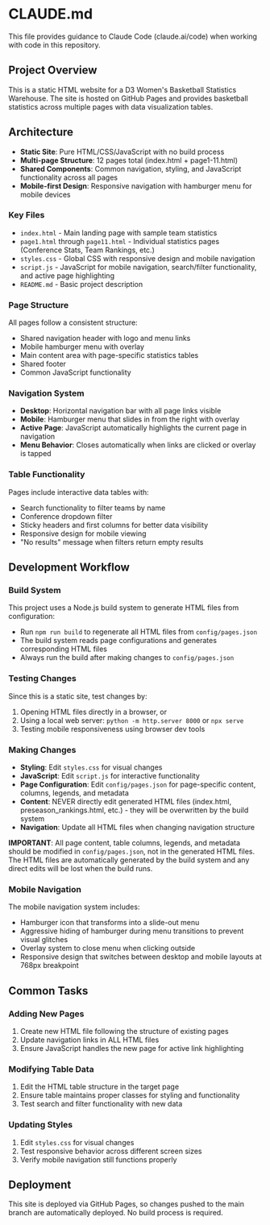 # CLAUDE.md

This file provides guidance to Claude Code (claude.ai/code) when working with code in this repository.

## Project Overview

This is a static HTML website for a D3 Women's Basketball Statistics Warehouse. The site is hosted on GitHub Pages and provides basketball statistics across multiple pages with data visualization tables.

## Architecture

- **Static Site**: Pure HTML/CSS/JavaScript with no build process
- **Multi-page Structure**: 12 pages total (index.html + page1-11.html)
- **Shared Components**: Common navigation, styling, and JavaScript functionality across all pages
- **Mobile-first Design**: Responsive navigation with hamburger menu for mobile devices

### Key Files

- `index.html` - Main landing page with sample team statistics
- `page1.html` through `page11.html` - Individual statistics pages (Conference Stats, Team Rankings, etc.)
- `styles.css` - Global CSS with responsive design and mobile navigation
- `script.js` - JavaScript for mobile navigation, search/filter functionality, and active page highlighting
- `README.md` - Basic project description

### Page Structure

All pages follow a consistent structure:

- Shared navigation header with logo and menu links
- Mobile hamburger menu with overlay
- Main content area with page-specific statistics tables
- Shared footer
- Common JavaScript functionality

### Navigation System

- **Desktop**: Horizontal navigation bar with all page links visible
- **Mobile**: Hamburger menu that slides in from the right with overlay
- **Active Page**: JavaScript automatically highlights the current page in navigation
- **Menu Behavior**: Closes automatically when links are clicked or overlay is tapped

### Table Functionality

Pages include interactive data tables with:

- Search functionality to filter teams by name
- Conference dropdown filter
- Sticky headers and first columns for better data visibility
- Responsive design for mobile viewing
- "No results" message when filters return empty results

## Development Workflow

### Build System

This project uses a Node.js build system to generate HTML files from configuration:

- Run `npm run build` to regenerate all HTML files from `config/pages.json`
- The build system reads page configurations and generates corresponding HTML files
- Always run the build after making changes to `config/pages.json`

### Testing Changes

Since this is a static site, test changes by:

1. Opening HTML files directly in a browser, or
2. Using a local web server: `python -m http.server 8000` or `npx serve`
3. Testing mobile responsiveness using browser dev tools

### Making Changes

- **Styling**: Edit `styles.css` for visual changes
- **JavaScript**: Edit `script.js` for interactive functionality
- **Page Configuration**: Edit `config/pages.json` for page-specific content, columns, legends, and metadata
- **Content**: NEVER directly edit generated HTML files (index.html, preseason_rankings.html, etc.) - they will be overwritten by the build system
- **Navigation**: Update all HTML files when changing navigation structure

**IMPORTANT**: All page content, table columns, legends, and metadata should be modified in `config/pages.json`, not in the generated HTML files. The HTML files are automatically generated by the build system and any direct edits will be lost when the build runs.

### Mobile Navigation

The mobile navigation system includes:

- Hamburger icon that transforms into a slide-out menu
- Aggressive hiding of hamburger during menu transitions to prevent visual glitches
- Overlay system to close menu when clicking outside
- Responsive design that switches between desktop and mobile layouts at 768px breakpoint

## Common Tasks

### Adding New Pages

1. Create new HTML file following the structure of existing pages
2. Update navigation links in ALL HTML files
3. Ensure JavaScript handles the new page for active link highlighting

### Modifying Table Data

1. Edit the HTML table structure in the target page
2. Ensure table maintains proper classes for styling and functionality
3. Test search and filter functionality with new data

### Updating Styles

1. Edit `styles.css` for visual changes
2. Test responsive behavior across different screen sizes
3. Verify mobile navigation still functions properly

## Deployment

This site is deployed via GitHub Pages, so changes pushed to the main branch are automatically deployed. No build process is required.
